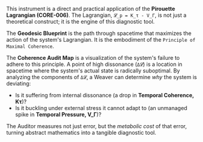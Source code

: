 This instrument is a direct and practical application of the **Pirouette Lagrangian (CORE-006)**. The Lagrangian, `𝓛_p = K_τ - V_Γ`, is not just a theoretical construct; it is the engine of this diagnostic tool.

The **Geodesic Blueprint** is the path through spacetime that maximizes the action of the system's Lagrangian. It is the embodiment of the `Principle of Maximal Coherence`.

The **Coherence Audit Map** is a visualization of the system's failure to adhere to this principle. A point of high dissonance (`Δ𝓛`) is a location in spacetime where the system's actual state is radically suboptimal. By analyzing the components of `Δ𝓛`, a Weaver can determine *why* the system is deviating:
*   Is it suffering from internal dissonance (a drop in **Temporal Coherence, Kτ**)?
*   Is it buckling under external stress it cannot adapt to (an unmanaged spike in **Temporal Pressure, V_Γ**)?

The Auditor measures not just error, but the *metabolic cost* of that error, turning abstract mathematics into a tangible diagnostic tool.